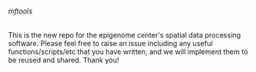 ###### mftools

This is the new repo for the epigenome center's spatial data processing software. Please feel free to raise an issue including any useful functions/scripts/etc that you have written, and we will implement them to be reused and shared. Thank you!
